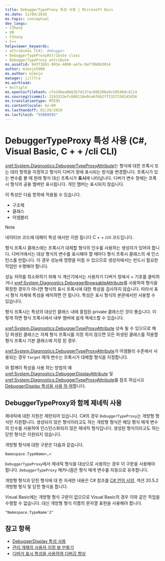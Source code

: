 ```yaml
---
title: DebuggerTypeProxy 특성 사용 | Microsoft Docs
ms.date: 11/04/2016
ms.topic: conceptual
dev_langs:
- CSharp
- VB
- FSharp
- C++
helpviewer_keywords:
- attributes [C#], debugger
- DebuggerTypeProxyAttribute class
- DebuggerTypeProxy attribute
ms.assetid: 943f3bb1-993e-4800-a47e-0af78b063014
author: mikejo5000
ms.author: mikejo
manager: jillfra
ms.workload:
- multiple
ms.openlocfilehash: cfe19bea0b62b7d137ac806208a9c505469cd214
ms.sourcegitcommit: 2193323efc608118e0ce6f6b2ff532f158245d56
ms.translationtype: MTE95
ms.contentlocale: ko-KR
ms.lasthandoff: 01/26/2019
ms.locfileid: "55069592"
---
```

# <a name="using-debuggertypeproxy-attribute-c-visual-basic-ccli"></a>DebuggerTypeProxy 특성 사용 (C#, Visual Basic, C + + /cli CLI)

<xref:System.Diagnostics.DebuggerTypeProxyAttribute>는 형식에 대한 프록시 또는 대리 항목을 지정하고 형식이 디버거 창에 표시되는 방식을 변경합니다. 프록시가 있는 변수를 볼 때 원래 형식 대신 프록시가 **표시**에 나타납니다. 디버거 변수 창에는 프록시 형식의 공용 멤버만 표시됩니다. 개인 멤버는 표시되지 않습니다.

이 특성은 다음 항목에 적용될 수 있습니다.

- 구조체
- 클래스
- 어셈블리

> [!NOTE]
> 네이티브 코드에 대해이 특성 에서만 지원 됩니다 C + + /cli 코드입니다.

형식 프록시 클래스에는 프록시가 대체할 형식의 인수를 사용하는 생성자가 있어야 합니다. 디버거에서는 대상 형식의 변수를 표시해야 할 때마다 형식 프록시 클래스의 새 인스턴스를 만듭니다. 이 경우 성능에 영향을 미칠 수 있으므로 생성자에서는 반드시 필요한 작업만 수행해야 합니다.

성능 저하를 최소화하기 위해 식 계산기에서는 사용자가 디버거 창에서 + 기호를 클릭하거나 <xref:System.Diagnostics.DebuggerBrowsableAttribute>를 사용하여 형식을 확장한 경우가 아니면 형식의 표시 프록시에 대한 특성을 검사하지 않습니다. 따라서 표시 형식 자체에 특성을 배치하면 안 됩니다. 특성은 표시 형식의 본문에서만 사용할 수 있습니다.

형식 프록시는 특성의 대상인 클래스 내에 중첩된 private 클래스인 것이 좋습니다. 이렇게 하면 형식 프록시에서 내부 멤버에 쉽게 액세스할 수 있습니다.

<xref:System.Diagnostics.DebuggerTypeProxyAttribute> 상속 될 수 있으므로 해당 파생된 클래스는 자체 형식 프록시를 지정 하지 않으면 모든 파생된 클래스를 적용할 형식 프록시 기본 클래스에 지정 된 경우.

<xref:System.Diagnostics.DebuggerTypeProxyAttribute>가 어셈블리 수준에서 사용되는 경우 `Target` 매개 변수는 프록시가 대체할 형식을 지정합니다.

와 함께이 특성을 사용 하는 방법의 예 <xref:System.Diagnostics.DebuggerDisplayAttribute> 및 <xref:System.Diagnostics.DebuggerTypeProxyAttribute>를 참조 하십시오[DebuggerDisplay 특성을 사용 하 여](../debugger/using-the-debuggerdisplay-attribute.md)합니다.

## <a name="using-generics-with-debuggertypeproxy"></a>DebuggerTypeProxy와 함께 제네릭 사용

제네릭에 대한 지원은 제한되어 있습니다. C#의 경우 `DebuggerTypeProxy`는 개방형 형식만 지원합니다. 생성되지 않은 형식이라고도 하는 개방형 형식은 해당 형식 매개 변수의 인수를 사용하여 인스턴스화되지 않은 제네릭 형식입니다. 생성된 형식이라고도 하는 닫힌 형식은 지원되지 않습니다.

개방형 형식에 대한 구문은 다음과 같습니다.

`Namespace.TypeName<,>`

`DebuggerTypeProxy`에서 제네릭 형식을 대상으로 사용하는 경우 이 구문을 사용해야 합니다. `DebuggerTypeProxy` 메커니즘은 형식 매개 변수를 자동으로 유추합니다.

개방형 형식과 닫힌 형식에 대 한 자세한 내용은 C# 참조를 [ C# 언어 사양](/dotnet/csharp/language-reference/language-specification), 섹션 20.5.2 개방형 형식 및 닫힌 형식을 합니다.

Visual Basic에는 개방형 형식 구문이 없으므로 Visual Basic의 경우 이와 같은 작업을 수행할 수 없습니다. 대신 개방형 형식 이름의 문자열 표현을 사용해야 합니다.

`"Namespace.TypeName'2"`

## <a name="see-also"></a>참고 항목

- [DebuggerDisplay 특성 사용](../debugger/using-the-debuggerdisplay-attribute.md)
- [관리 개체의 사용자 지정 뷰 만들기](../debugger/create-custom-views-of-dot-managed-objects.md)
- [디버거 표시 특성을 사용하여 디버깅 향상](/dotnet/framework/debug-trace-profile/enhancing-debugging-with-the-debugger-display-attributes)
